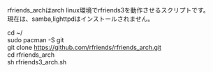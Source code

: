 rfriends_archはarch linux環境でrfriends3を動作させるスクリプトです。  
現在は、samba,lighttpdはインストールされません。  
  
cd ~/  
sudo pacman -S git  
git clone https://github.com/rfriends/rfriends_arch.git  
cd rfriends_arch  
sh rfriends3_arch.sh  
